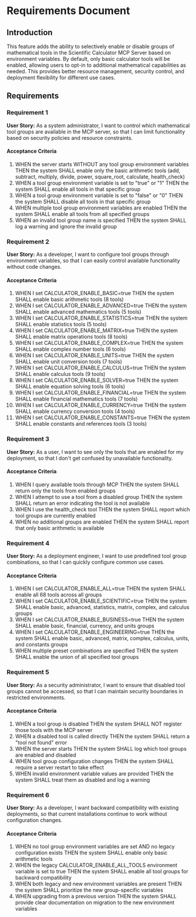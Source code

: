 # Requirements Document

## Introduction

This feature adds the ability to selectively enable or disable groups of mathematical tools in the Scientific Calculator MCP Server based on environment variables. By default, only basic calculator tools will be enabled, allowing users to opt-in to additional mathematical capabilities as needed. This provides better resource management, security control, and deployment flexibility for different use cases.

## Requirements

### Requirement 1

**User Story:** As a system administrator, I want to control which mathematical tool groups are available in the MCP server, so that I can limit functionality based on security policies and resource constraints.

#### Acceptance Criteria

1. WHEN the server starts WITHOUT any tool group environment variables THEN the system SHALL enable only the basic arithmetic tools (add, subtract, multiply, divide, power, square_root, calculate, health_check)
2. WHEN a tool group environment variable is set to "true" or "1" THEN the system SHALL enable all tools in that specific group
3. WHEN a tool group environment variable is set to "false" or "0" THEN the system SHALL disable all tools in that specific group
4. WHEN multiple tool group environment variables are enabled THEN the system SHALL enable all tools from all specified groups
5. WHEN an invalid tool group name is specified THEN the system SHALL log a warning and ignore the invalid group

### Requirement 2

**User Story:** As a developer, I want to configure tool groups through environment variables, so that I can easily control available functionality without code changes.

#### Acceptance Criteria

1. WHEN I set CALCULATOR_ENABLE_BASIC=true THEN the system SHALL enable basic arithmetic tools (8 tools)
2. WHEN I set CALCULATOR_ENABLE_ADVANCED=true THEN the system SHALL enable advanced mathematics tools (5 tools)
3. WHEN I set CALCULATOR_ENABLE_STATISTICS=true THEN the system SHALL enable statistics tools (5 tools)
4. WHEN I set CALCULATOR_ENABLE_MATRIX=true THEN the system SHALL enable matrix operations tools (8 tools)
5. WHEN I set CALCULATOR_ENABLE_COMPLEX=true THEN the system SHALL enable complex number tools (6 tools)
6. WHEN I set CALCULATOR_ENABLE_UNITS=true THEN the system SHALL enable unit conversion tools (7 tools)
7. WHEN I set CALCULATOR_ENABLE_CALCULUS=true THEN the system SHALL enable calculus tools (9 tools)
8. WHEN I set CALCULATOR_ENABLE_SOLVER=true THEN the system SHALL enable equation solving tools (6 tools)
9. WHEN I set CALCULATOR_ENABLE_FINANCIAL=true THEN the system SHALL enable financial mathematics tools (7 tools)
10. WHEN I set CALCULATOR_ENABLE_CURRENCY=true THEN the system SHALL enable currency conversion tools (4 tools)
11. WHEN I set CALCULATOR_ENABLE_CONSTANTS=true THEN the system SHALL enable constants and references tools (3 tools)

### Requirement 3

**User Story:** As a user, I want to see only the tools that are enabled for my deployment, so that I don't get confused by unavailable functionality.

#### Acceptance Criteria

1. WHEN I query available tools through MCP THEN the system SHALL return only the tools from enabled groups
2. WHEN I attempt to use a tool from a disabled group THEN the system SHALL return an error indicating the tool is not available
3. WHEN I use the health_check tool THEN the system SHALL report which tool groups are currently enabled
4. WHEN no additional groups are enabled THEN the system SHALL report that only basic arithmetic is available

### Requirement 4

**User Story:** As a deployment engineer, I want to use predefined tool group combinations, so that I can quickly configure common use cases.

#### Acceptance Criteria

1. WHEN I set CALCULATOR_ENABLE_ALL=true THEN the system SHALL enable all 68 tools across all groups
2. WHEN I set CALCULATOR_ENABLE_SCIENTIFIC=true THEN the system SHALL enable basic, advanced, statistics, matrix, complex, and calculus groups
3. WHEN I set CALCULATOR_ENABLE_BUSINESS=true THEN the system SHALL enable basic, financial, currency, and units groups
4. WHEN I set CALCULATOR_ENABLE_ENGINEERING=true THEN the system SHALL enable basic, advanced, matrix, complex, calculus, units, and constants groups
5. WHEN multiple preset combinations are specified THEN the system SHALL enable the union of all specified tool groups

### Requirement 5

**User Story:** As a security administrator, I want to ensure that disabled tool groups cannot be accessed, so that I can maintain security boundaries in restricted environments.

#### Acceptance Criteria

1. WHEN a tool group is disabled THEN the system SHALL NOT register those tools with the MCP server
2. WHEN a disabled tool is called directly THEN the system SHALL return a "tool not found" error
3. WHEN the server starts THEN the system SHALL log which tool groups are enabled and disabled
4. WHEN tool group configuration changes THEN the system SHALL require a server restart to take effect
5. WHEN invalid environment variable values are provided THEN the system SHALL treat them as disabled and log a warning

### Requirement 6

**User Story:** As a developer, I want backward compatibility with existing deployments, so that current installations continue to work without configuration changes.

#### Acceptance Criteria

1. WHEN no tool group environment variables are set AND no legacy configuration exists THEN the system SHALL enable only basic arithmetic tools
2. WHEN the legacy CALCULATOR_ENABLE_ALL_TOOLS environment variable is set to true THEN the system SHALL enable all tool groups for backward compatibility
3. WHEN both legacy and new environment variables are present THEN the system SHALL prioritize the new group-specific variables
4. WHEN upgrading from a previous version THEN the system SHALL provide clear documentation on migration to the new environment variables